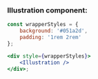 ### Illustration component:

```jsx
const wrapperStyles = {
    background: '#051a2d',
    padding: '1rem 2rem'
};

<div style={wrapperStyles}>
    <Illustration />
</div>;
```
